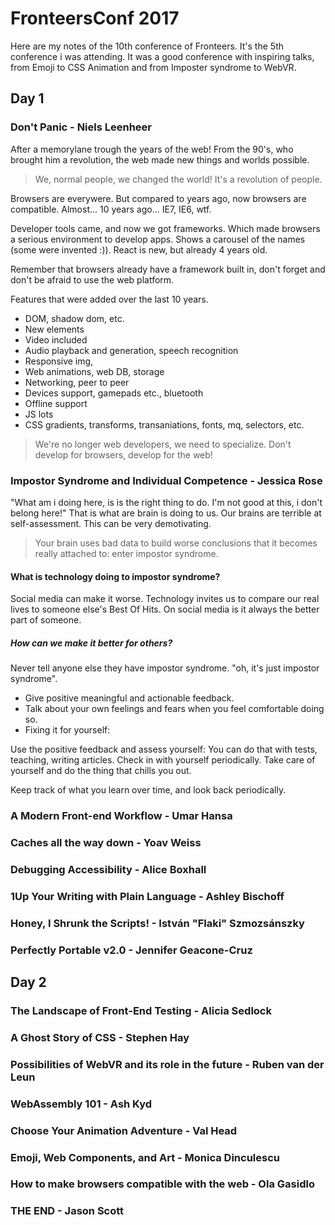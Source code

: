 # FronteersConf 2017
Here are my notes of the 10th conference of Fronteers. It's the 5th conference i was attending. 
It was a good conference with inspiring talks, from Emoji to CSS Animation and from Imposter syndrome to WebVR.

## Day 1
### Don't Panic - Niels Leenheer
After a memorylane trough the years of the web! 
From the 90's, who brought him a revolution, the web made new things and worlds possible.

> We, normal people, we changed the world! It's a revolution of people.

Browsers are everywere. But compared to years ago, now browsers are compatible. Almost... 10 years ago... IE7, IE6, wtf.

Developer tools came, and now we got frameworks. Which made browsers a serious environment to develop apps. 
Shows a carousel of the names (some were invented :)). React is new, but already 4 years old.

Remember that browsers already have a framework built in, don't forget and don't be afraid to use the web platform.

Features that were added over the last 10 years.

- DOM, shadow dom, etc.
- New elements
- Video included
- Audio playback and generation, speech recognition
- Responsive img,
- Web animations, web DB, storage
- Networking, peer to peer
- Devices support, gamepads etc., bluetooth
- Offline support
- JS lots
- CSS gradients, transforms, transaniations, fonts, mq, selectors, etc.

> We're no longer web developers, we need to specialize. Don't develop for browsers, develop for the web!


### Impostor Syndrome and Individual Competence - Jessica Rose
"What am i doing here, is is the right thing to do. I'm not good at this, i don't belong here!" That is what are brain is doing to us.
Our brains are terrible at self-assessment. This can be very demotivating. 
> Your brain uses bad data to build worse conclusions that it becomes really attached to: enter impostor syndrome.

#### What is technology doing to impostor syndrome? 
Social media can make it worse. Technology invites us to compare our real lives to someone else's Best Of Hits. On social media is it always the better part of someone.

##### How can we make it better for others?
Never tell anyone else they have impostor syndrome. "oh, it's just impostor syndrome".
- Give positive meaningful and actionable feedback.
- Talk about your own feelings and fears when you feel comfortable doing so.
- Fixing it for yourself:

Use the positive feedback and assess yourself: You can do that with tests, teaching, writing articles.
Check in with yourself periodically. Take care of yourself and do the thing that chills you out.

Keep track of what you learn over time, and look back periodically.


### A Modern Front-end Workflow - Umar Hansa

### Caches all the way down - Yoav Weiss

### Debugging Accessibility - Alice Boxhall

### 1Up Your Writing with Plain Language - Ashley Bischoff

### Honey, I Shrunk the Scripts! - István "Flaki" Szmozsánszky

### Perfectly Portable v2.0 - Jennifer Geacone-Cruz

## Day 2
### The Landscape of Front-End Testing - Alicia Sedlock

### A Ghost Story of CSS - Stephen Hay

### Possibilities of WebVR and its role in the future - Ruben van der Leun

### WebAssembly 101 - Ash Kyd

### Choose Your Animation Adventure - Val Head

### Emoji, Web Components, and Art - Monica Dinculescu

### How to make browsers compatible with the web - Ola Gasidlo

### THE END - Jason Scott